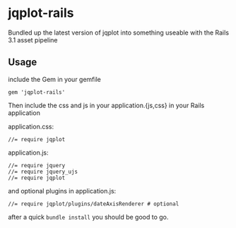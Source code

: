 # jqplot-rails

Bundled up the latest version of jqplot into something useable with the Rails 3.1 asset pipeline

## Usage

include the Gem in your gemfile

    gem 'jqplot-rails'

Then include the css and js in your application.{js,css} in your Rails application

application.css:

    //= require jqplot

application.js:

    //= require jquery
    //= require jquery_ujs
    //= require jqplot

and optional plugins in application.js:

    //= require jqplot/plugins/dateAxisRenderer # optional

after a quick `bundle install` you should be good to go.

